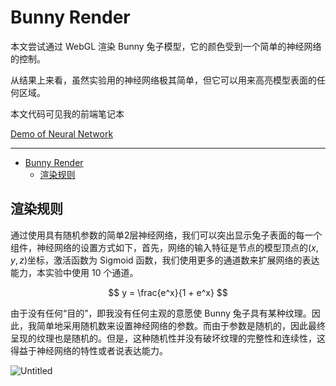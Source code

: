 # Bunny Render

本文尝试通过 WebGL 渲染 Bunny 兔子模型，它的颜色受到一个简单的神经网络的控制。

从结果上来看，虽然实验用的神经网络极其简单，但它可以用来高亮模型表面的任何区域。

本文代码可见我的前端笔记本

[Demo of Neural Network](https://observablehq.com/@listenzcc/demo-of-neural-network "Demo of Neural Network")

---
- [Bunny Render](#bunny-render)
  - [渲染规则](#渲染规则)


## 渲染规则

通过使用具有随机参数的简单2层神经网络，我们可以突出显示兔子表面的每一个组件，神经网络的设置方式如下，首先，网络的输入特征是节点的模型顶点的$(x, y, z)$坐标，激活函数为 Sigmoid 函数，我们使用更多的通道数来扩展网络的表达能力，本实验中使用 10 个通道。

$$
y = \frac{e^x}{1 + e^x}
$$

由于没有任何“目的”，即我没有任何主观的意愿使 Bunny 兔子具有某种纹理。因此，我简单地采用随机数来设置神经网络的参数。而由于参数是随机的，因此最终呈现的纹理也是随机的。但是，这种随机性并没有破坏纹理的完整性和连续性，这得益于神经网络的特性或者说表达能力。

![Untitled](Bunny%20Render%207f51a37f94614b6fba27f52f0a2e17b1/Untitled.png)